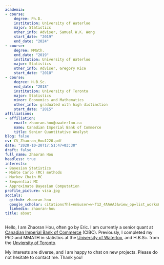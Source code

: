 ```yaml
---
academia:
- course:
    degree: Ph.D.
    institution: University of Waterloo
    major: Statistics
    other_info: Adviser, Samuel W.K. Wong
    start_date: "2019"
    end_date: "2024"
- course:
    degree: MMath.
    end_date: "2019"
    institution: University of Waterloo
    major: Statistics
    other_info: Adviser, Gregory Rice
    start_date: "2018"
- course:
    degree: H.B.Sc.
    end_date: "2018"
    institution: University of Toronto
    major: Statistics
    minor: Economics and Mathematics
    other_info: graduated with high distinction
    start_date: "2015"
affiliations:
- affiliation:
    email: zhaoran.hou@uwaterloo.ca
    name: Canadian Imperial Bank of Commerce
    title: Senior Quantitative Analyst
blog: false
cv: CV_Zhaoran_Hou1220.pdf
date: "2020-10-20T17:51:47+03:30"
draft: false
full_name: Zhaoran Hou
headless: true
interests:
- Bayesian Statistics
- Monte Carlo (MC) methods
- Markov Chain MC
- Sequential MC
- Approximate Bayesian Computation
profile_picture: visa.jpg
socials:
  github: zhaoran-hou
  google_scholar: citations?hl=en&user=w-T12_4AAAAJ&view_op=list_works&sortby=pubdate
  linkedin: zhaoran-hou
title: about
---
```


Hello, I am Zhaoran Hou, often go by Eric. I am currently a senior quant at [Canadian Imperial Bank of Commerce](https://www.cibc.com/) (CIBC). Previously, I completed my PhD and MMATH in statistics at the [University of Waterloo](https://uwaterloo.ca/), and H.B.Sc. from the [Unviersity of Toronto](https://www.utoronto.ca/).

My interests are diverse, and I am happy to chat on new projects. Please do not hesitate to contact me. Thank you!